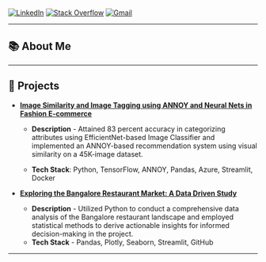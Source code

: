 # <Your Name>

[![LinkedIn](https://img.shields.io/badge/LinkedIn-Connect-blue)](https://www.linkedin.com/in/adarsh-wase/)
[![Stack Overflow](https://img.shields.io/badge/stack%20overflow-FE7A16)](https://stackoverflow.com/users/14425501/adarsh-wase)
[![Gmail](https://img.shields.io/badge/Gmail-D14836)](mailto:adarshwase22@gmail.com)

---

## 📚 About Me

---

## 🚀 Projects

- [**Image Similarity and Image Tagging using ANNOY and Neural Nets in Fashion E-commerce**](https://fashion-ecom.azurewebsites.net/)
   - **Description** - Attained 83 percent accuracy in categorizing attributes using EfficientNet-based Image Classifier and implemented an ANNOY-based recommendation system using visual similarity on a 45K-image dataset.

   - **Tech Stack**: Python, TensorFlow, ANNOY, Pandas, Azure, Streamlit, Docker

- [**Exploring the Bangalore Restaurant Market: A Data Driven Study**](https://restaurants.streamlit.app/)
   - **Description** - Utilized Python to conduct a comprehensive data analysis of the Bangalore restaurant landscape and employed statistical methods to derive actionable insights for informed decision-making in the project.
   - **Tech Stack** - Pandas, Plotly, Seaborn, Streamlit, GitHub
---
